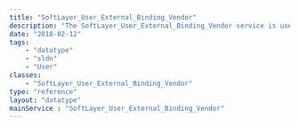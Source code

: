 ```yaml
---
title: "SoftLayer_User_External_Binding_Vendor"
description: "The SoftLayer_User_External_Binding_Vendor service is used to retrieve a list of available 3rd party vendors that SoftLayer supports for external bindings. "
date: "2018-02-12"
tags:
    - "datatype"
    - "sldn"
    - "User"
classes:
    - "SoftLayer_User_External_Binding_Vendor"
type: "reference"
layout: "datatype"
mainService : "SoftLayer_User_External_Binding_Vendor"
---
```

